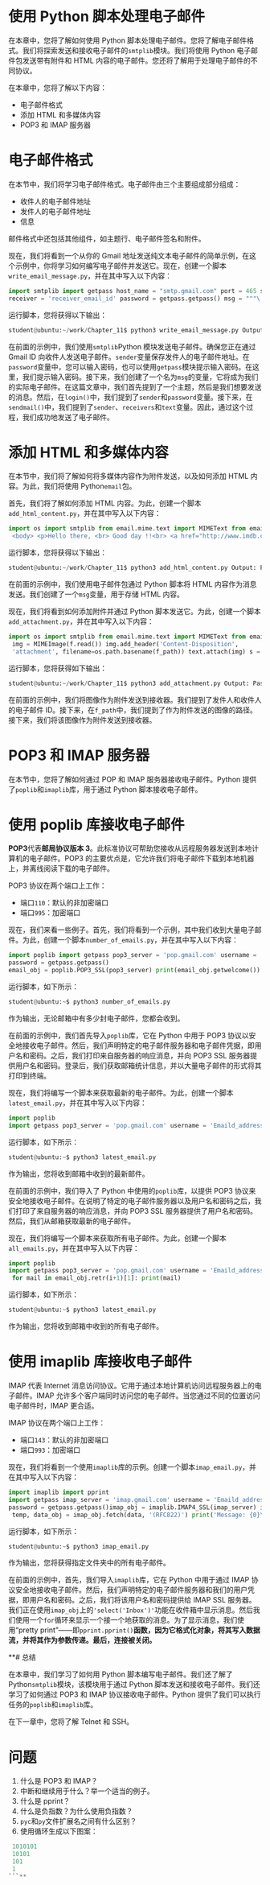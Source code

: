 # 使用 Python 脚本处理电子邮件

在本章中，您将了解如何使用 Python 脚本处理电子邮件。您将了解电子邮件格式。我们将探索发送和接收电子邮件的`smtplib`模块。我们将使用 Python 电子邮件包发送带有附件和 HTML 内容的电子邮件。您还将了解用于处理电子邮件的不同协议。

在本章中，您将了解以下内容：

*   电子邮件格式
*   添加 HTML 和多媒体内容
*   POP3 和 IMAP 服务器

# 电子邮件格式

在本节中，我们将学习电子邮件格式。电子邮件由三个主要组成部分组成：

*   收件人的电子邮件地址
*   发件人的电子邮件地址
*   信息

邮件格式中还包括其他组件，如主题行、电子邮件签名和附件。

现在，我们将看到一个从你的 Gmail 地址发送纯文本电子邮件的简单示例，在这个示例中，你将学习如何编写电子邮件并发送它。现在，创建一个脚本`write_email_message.py`，并在其中写入以下内容：

```py
import smtplib import getpass host_name = "smtp.gmail.com" port = 465 sender = 'sender_emil_id'
receiver = 'receiver_email_id' password = getpass.getpass() msg = """\ Subject: Test Mail Hello from Sender !!""" s = smtplib.SMTP_SSL(host_name, port) s.login(sender, password) s.sendmail(sender, receiver, msg) s.quit() print("Mail sent successfully")
```

运行脚本，您将获得以下输出：

```py
student@ubuntu:~/work/Chapter_11$ python3 write_email_message.py Output: Password: Mail sent successfully
```

在前面的示例中，我们使用`smtplib`Python 模块发送电子邮件。确保您正在通过 Gmail ID 向收件人发送电子邮件。`sender`变量保存发件人的电子邮件地址。在`password`变量中，您可以输入密码，也可以使用`getpass`模块提示输入密码。在这里，我们提示输入密码。接下来，我们创建了一个名为`msg`的变量，它将成为我们的实际电子邮件。在这篇文章中，我们首先提到了一个主题，然后是我们想要发送的消息。然后，在`login()`中，我们提到了`sender`和`password`变量。接下来，在`sendmail()`中，我们提到了`sender`、`receivers`和`text`变量。因此，通过这个过程，我们成功地发送了电子邮件。

# 添加 HTML 和多媒体内容

在本节中，我们将了解如何将多媒体内容作为附件发送，以及如何添加 HTML 内容。为此，我们将使用 Python`email`包。

首先，我们将了解如何添加 HTML 内容。为此，创建一个脚本`add_html_content.py`，并在其中写入以下内容：

```py
import os import smtplib from email.mime.text import MIMEText from email.mime.multipart import MIMEMultipart import getpass host_name = 'smtp.gmail.com' port = 465 sender = '*sender_emailid*' password = getpass.getpass() receiver = '*receiver_emailid*' text = MIMEMultipart() text['Subject'] = 'Test HTML Content' text['From'] = sender text['To'] = receiver msg = """\ <html>
 <body> <p>Hello there, <br> Good day !!<br> <a href="http://www.imdb.com">Home</a> </p> </body> </html> """ html_content = MIMEText(msg, "html") text.attach(html_content) s = smtplib.SMTP_SSL(host_name, port) print("Mail sent successfully !!")  s.login(sender, password) s.sendmail(sender, receiver, text.as_string()) s.quit()
```

运行脚本，您将获得以下输出：

```py
student@ubuntu:~/work/Chapter_11$ python3 add_html_content.py Output: Password: Mail sent successfully !!
```

在前面的示例中，我们使用电子邮件包通过 Python 脚本将 HTML 内容作为消息发送。我们创建了一个`msg`变量，用于存储 HTML 内容。

现在，我们将看到如何添加附件并通过 Python 脚本发送它。为此，创建一个脚本`add_attachment.py`，并在其中写入以下内容：

```py
import os import smtplib from email.mime.text import MIMEText from email.mime.image import MIMEImage from email.mime.multipart import MIMEMultipart import getpass host_name = 'smtp.gmail.com' port = 465 sender = '*sender_emailid*' password = getpass.getpass() receiver = '*receiver_emailid*' text = MIMEMultipart() text['Subject'] = 'Test Attachment' text['From'] = sender text['To'] = receiver txt = MIMEText('Sending a sample image.') text.attach(txt) f_path = 'path_of_file' with open(f_path, 'rb') as f:
 img = MIMEImage(f.read()) img.add_header('Content-Disposition',
 'attachment', filename=os.path.basename(f_path)) text.attach(img) s = smtplib.SMTP_SSL(host_name, port) print("Attachment sent successfully !!") s.login(sender, password) s.sendmail(sender, receiver, text.as_string()) s.quit()
```

运行脚本，您将获得如下输出：

```py
student@ubuntu:~/work/Chapter_11$ python3 add_attachment.py Output: Password: Attachment sent successfully !!
```

在前面的示例中，我们将图像作为附件发送到接收器。我们提到了发件人和收件人的电子邮件 ID。接下来，在`f_path`中，我们提到了作为附件发送的图像的路径。接下来，我们将该图像作为附件发送到接收器。

# POP3 和 IMAP 服务器

在本节中，您将了解如何通过 POP 和 IMAP 服务器接收电子邮件。Python 提供了`poplib`和`imaplib`库，用于通过 Python 脚本接收电子邮件。

# 使用 poplib 库接收电子邮件

**POP3**代表**邮局协议版本 3**。此标准协议可帮助您接收从远程服务器发送到本地计算机的电子邮件。POP3 的主要优点是，它允许我们将电子邮件下载到本地机器上，并离线阅读下载的电子邮件。

POP3 协议在两个端口上工作：

*   端口`110`：默认的非加密端口
*   端口`995`：加密端口

现在，我们来看一些例子。首先，我们将看到一个示例，其中我们收到大量电子邮件。为此，创建一个脚本`number_of_emails.py`，并在其中写入以下内容：

```py
import poplib import getpass pop3_server = 'pop.gmail.com' username = 'Emaild_address'
password = getpass.getpass()
email_obj = poplib.POP3_SSL(pop3_server) print(email_obj.getwelcome()) email_obj.user(username) email_obj.pass_(password) email_stat = email_obj.stat() print("New arrived e-Mails are : %s (%s bytes)" % email_stat)
```

运行脚本，如下所示：

```py
student@ubuntu:~$ python3 number_of_emails.py
```

作为输出，无论邮箱中有多少封电子邮件，您都会收到。

在前面的示例中，我们首先导入`poplib`库，它在 Python 中用于 POP3 协议以安全地接收电子邮件。然后，我们声明特定的电子邮件服务器和电子邮件凭据，即用户名和密码。之后，我们打印来自服务器的响应消息，并向 POP3 SSL 服务器提供用户名和密码。登录后，我们获取邮箱统计信息，并以大量电子邮件的形式将其打印到终端。

现在，我们将编写一个脚本来获取最新的电子邮件。为此，创建一个脚本`latest_email.py`，并在其中写入以下内容：

```py
import poplib
import getpass pop3_server = 'pop.gmail.com' username = 'Emaild_address' password = getpass.getpass() email_obj = poplib.POP3_SSL(pop3_server) print(email_obj.getwelcome()) email_obj.user(username) email_obj.pass_(password) print("\nLatest Mail\n") latest_email = email_obj.retr(1) print(latest_email[1])
```

运行脚本，如下所示：

```py
student@ubuntu:~$ python3 latest_email.py
```

作为输出，您将收到邮箱中收到的最新邮件。

在前面的示例中，我们导入了 Python 中使用的`poplib`库，以提供 POP3 协议来安全地接收电子邮件。在说明了特定的电子邮件服务器以及用户名和密码之后，我们打印了来自服务器的响应消息，并向 POP3 SSL 服务器提供了用户名和密码。然后，我们从邮箱获取最新的电子邮件。

现在，我们将编写一个脚本来获取所有电子邮件。为此，创建一个脚本`all_emails.py`，并在其中写入以下内容：

```py
import poplib
import getpass pop3_server = 'pop.gmail.com' username = 'Emaild_address' password = getpass.getpass() email_obj = poplib.POP3_SSL(pop3_server) print(email_obj.getwelcome()) email_obj.user(username) email_obj.pass_(password) email_stat = email_obj.stat() NumofMsgs = email_stat[0] for i in range(NumofMsgs):
 for mail in email_obj.retr(i+1)[1]: print(mail)
```

运行脚本，如下所示：

```py
student@ubuntu:~$ python3 latest_email.py
```

作为输出，您将收到邮箱中收到的所有电子邮件。

# 使用 imaplib 库接收电子邮件

IMAP 代表 Internet 消息访问协议。它用于通过本地计算机访问远程服务器上的电子邮件。IMAP 允许多个客户端同时访问您的电子邮件。当您通过不同的位置访问电子邮件时，IMAP 更合适。

IMAP 协议在两个端口上工作：

*   端口`143`：默认的非加密端口
*   端口`993`：加密端口

现在，我们将看到一个使用`imaplib`库的示例。创建一个脚本`imap_email.py`，并在其中写入以下内容：

```py
import imaplib import pprint
import getpass imap_server = 'imap.gmail.com' username = 'Emaild_address'
password = getpass.getpass()imap_obj = imaplib.IMAP4_SSL(imap_server) imap_obj.login(username, password) imap_obj.select('Inbox') temp, data_obj = imap_obj.search(None, 'ALL') for data in data_obj[0].split():
 temp, data_obj = imap_obj.fetch(data, '(RFC822)') print('Message: {0}\n'.format(data)) pprint.pprint(data_obj[0][1]) break imap_obj.close()
```

运行脚本，如下所示：

```py
student@ubuntu:~$ python3 imap_email.py
```

作为输出，您将获得指定文件夹中的所有电子邮件。

在前面的示例中，首先，我们导入`imaplib`库，它在 Python 中用于通过 IMAP 协议安全地接收电子邮件。然后，我们声明特定的电子邮件服务器和我们的用户凭据，即用户名和密码。之后，我们将该用户名和密码提供给 IMAP SSL 服务器。我们正在使用`imap_obj`上的`'select('Inbox')'`功能在收件箱中显示消息。然后我们使用一个`for`循环来显示一个接一个地获取的消息。为了显示消息，我们使用“pretty print”——即`pprint.pprint()`**函数，因为它格式化对象，将其写入数据流，并将其作为参数传递。最后，连接被关闭。**

 **# 总结

在本章中，我们学习了如何用 Python 脚本编写电子邮件。我们还了解了 Python`smtplib`模块，该模块用于通过 Python 脚本发送和接收电子邮件。我们还学习了如何通过 POP3 和 IMAP 协议接收电子邮件。Python 提供了我们可以执行任务的`poplib`和`imaplib`库。

在下一章中，您将了解 Telnet 和 SSH。

# 问题

1.  什么是 POP3 和 IMAP？
2.  中断和继续用于什么？举一个适当的例子。
3.  什么是 pprint？
4.  什么是负指数？为什么使用负指数？
5.  `pyc`和`py`文件扩展名之间有什么区别？
6.  使用循环生成以下图案：

```py
 1010101
 10101 
 101 
 1  
```**